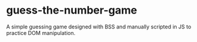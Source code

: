 # guess-the-number-game

A simple guessing game designed with BSS and manually scripted in JS to practice DOM manipulation.
